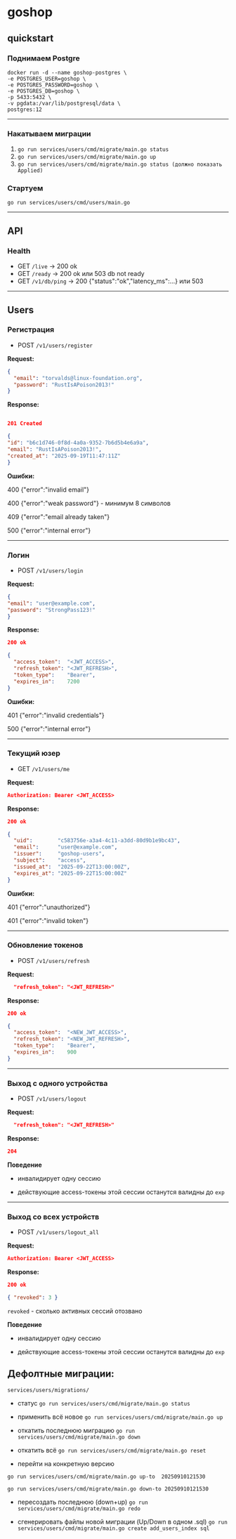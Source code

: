 # goshop

## quickstart
### Поднимаем Postgre
```
docker run -d --name goshop-postgres \
-e POSTGRES_USER=goshop \
-e POSTGRES_PASSWORD=goshop \
-e POSTGRES_DB=goshop \
-p 5433:5432 \
-v pgdata:/var/lib/postgresql/data \
postgres:12
```

___

### Накатываем миграции

1. ```go run services/users/cmd/migrate/main.go status```
2. ```go run services/users/cmd/migrate/main.go up```
3. ```go run services/users/cmd/migrate/main.go status (должно показать Applied)```


### Стартуем
```go run services/users/cmd/users/main.go```

___

## API
### Health

* GET ```/live``` → 200 ok
* GET ```/ready``` → 200 ok или 503 db not ready
* GET ```/v1/db/ping``` → 200 {"status":"ok","latency_ms":...} или 503

___

## Users
### Регистрация

* POST ```/v1/users/register```

**Request:**
```json
{
  "email": "torvalds@linux-foundation.org",
  "password": "RustIsAPoison2013!"
}
```

**Response:**
```json

201 Created

{
"id": "b6c1d746-0f8d-4a0a-9352-7b6d5b4e6a9a",
"email": "RustIsAPoison2013!",
"created_at": "2025-09-19T11:47:11Z"
}
```

**Ошибки:**

400 {"error":"invalid email"}

400 {"error":"weak password"} - минимум 8 символов

409 {"error":"email already taken"}

500 {"error":"internal error"}

___

### Логин
* POST ```/v1/users/login```

**Request:**
```json
{
"email": "user@example.com",
"password": "StrongPass123!"
}
```

**Response:**
```json
200 ok

{
  "access_token":  "<JWT_ACCESS>",
  "refresh_token": "<JWT_REFRESH>",
  "token_type":    "Bearer",
  "expires_in":    7200
}
```

**Ошибки:**

401 {"error":"invalid credentials"}

500 {"error":"internal error"}

___

### Текущий юзер
* GET ```/v1/users/me```

**Request:**
```json
Authorization: Bearer <JWT_ACCESS>
```

**Response:**
```json
200 ok

{
  "uid":        "c583756e-a3a4-4c11-a3dd-80d9b1e9bc43",
  "email":      "user@example.com",
  "issuer":     "goshop-users",
  "subject":    "access",
  "issued_at":  "2025-09-22T13:00:00Z",
  "expires_at": "2025-09-22T15:00:00Z"
}
```

**Ошибки:**

401 {"error":"unauthorized"}

401 {"error":"invalid token"}

___

### Обновление токенов 
* POST ```/v1/users/refresh```

**Request:**
```json
  "refresh_token": "<JWT_REFRESH>"
```

**Response:**
```json
200 ok

{
  "access_token":  "<NEW_JWT_ACCESS>",
  "refresh_token": "<NEW_JWT_REFRESH>",
  "token_type":    "Bearer",
  "expires_in":    900
}
```

___

### Выход с одного устройства
* POST ```/v1/users/logout```

**Request:**
```json
  "refresh_token": "<JWT_REFRESH>"
```

**Response:**
```json
204
```

**Поведение**

* инвалидирует одну сессию 

* действующие access-токены этой сессии останутся валидны до ```exp```

___

### Выход со всех устройств
* POST ```/v1/users/logout_all```

**Request:**
```json
Authorization: Bearer <JWT_ACCESS>
```

**Response:**
```json
200 ok

{ "revoked": 3 }
```

```revoked``` - сколько активных сессий отозвано

**Поведение**

* инвалидирует одну сессию

* действующие access-токены этой сессии останутся валидны до ```exp```


## Дефолтные миграции:
```services/users/migrations/```

* статус
```go run services/users/cmd/migrate/main.go status```


* применить всё новое
```go run services/users/cmd/migrate/main.go up```


* откатить последнюю миграцию
```go run services/users/cmd/migrate/main.go down```


* откатить всё
```go run services/users/cmd/migrate/main.go reset```


* перейти на конкретную версию

```go run services/users/cmd/migrate/main.go up-to  20250910121530```


```go run services/users/cmd/migrate/main.go down-to 20250910121530```


* пересоздать последнюю (down+up)
```go run services/users/cmd/migrate/main.go redo```


* сгенерировать файлы новой миграции (Up/Down в одном .sql)
```go run services/users/cmd/migrate/main.go create add_users_index sql```